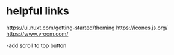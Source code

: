 # helpful links

<https://ui.nuxt.com/getting-started/theming>
<https://icones.js.org/>
<https://www.vroom.com/>

-add scroll to top button
